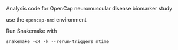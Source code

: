
Analysis code for OpenCap neuromuscular disease biomarker study


use the `opencap-nmd` environment


Run Snakemake with 

```
snakemake -c4 -k --rerun-triggers mtime
```
